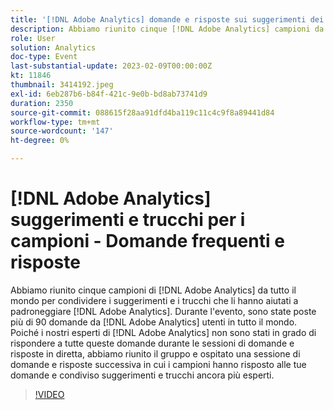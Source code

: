 ```yaml
---
title: '[!DNL Adobe Analytics] domande e risposte sui suggerimenti dei campioni e sui trucchi'
description: Abbiamo riunito cinque [!DNL Adobe Analytics] campioni da tutto il mondo per condividere i suggerimenti e i trucchi che li hanno aiutati a padroneggiare [!DNL Adobe Analytics]. During the event, over 90 questions were asked by [!DNL Adobe Analytics] gli utenti in tutto il mondo. Poiché i nostri  [!DNL Adobe Analytics]  esperti non sono stati in grado di rispondere a tutte queste domande durante le sessioni di domande e risposte live, abbiamo riunito il gruppo e ospitato una sessione di domande e risposte successiva in cui i campioni hanno risposto alle TUE domande e condiviso suggerimenti e trucchi ancora più esperti.
role: User
solution: Analytics
doc-type: Event
last-substantial-update: 2023-02-09T00:00:00Z
kt: 11846
thumbnail: 3414192.jpeg
exl-id: 6eb287b6-b84f-421c-9e0b-bd8ab73741d9
duration: 2350
source-git-commit: 088615f28aa91dfd4ba119c11c4c9f8a89441d84
workflow-type: tm+mt
source-wordcount: '147'
ht-degree: 0%

---
```


# [!DNL Adobe Analytics] suggerimenti e trucchi per i campioni - Domande frequenti e risposte

Abbiamo riunito cinque campioni di [!DNL Adobe Analytics] da tutto il mondo per condividere i suggerimenti e i trucchi che li hanno aiutati a padroneggiare [!DNL Adobe Analytics]. Durante l&#39;evento, sono state poste più di 90 domande da [!DNL Adobe Analytics] utenti in tutto il mondo. Poiché i nostri esperti di [!DNL Adobe Analytics] non sono stati in grado di rispondere a tutte queste domande durante le sessioni di domande e risposte in diretta, abbiamo riunito il gruppo e ospitato una sessione di domande e risposte successiva in cui i campioni hanno risposto alle tue domande e condiviso suggerimenti e trucchi ancora più esperti.

>[!VIDEO](https://video.tv.adobe.com/v/3457005/?quality=12&learn=on&captions=ita)
